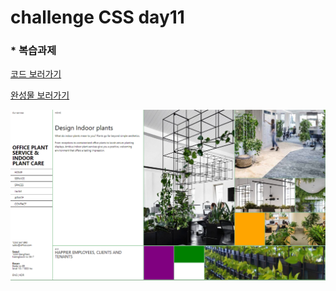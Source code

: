 # challenge CSS day11

### * 복습과제

[코드 보러가기](https://replit.com/@joominLee/Bluprint-8#index.html)

[완성물 보러가기](https://bluprint-8.joominlee.repl.co/)

![제출 과제물 미리보기](https://github.com/jmnl225/challenge_CSS/blob/master/challenge_CSS_day11/%EA%B3%BC%EC%A0%9C%EB%AC%BC%20%EB%AF%B8%EB%A6%AC%EB%B3%B4%EA%B8%B0.png)
